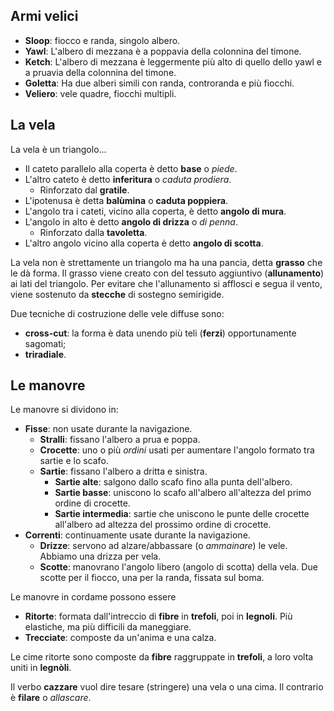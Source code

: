 ## Armi velici

* **Sloop**: fiocco e randa, singolo albero.
* **Yawl**: L'albero di mezzana è a poppavia della colonnina del timone.
* **Ketch**: L'albero di mezzana è leggermente più alto di quello dello yawl e a pruavia della colonnina del timone.
* **Goletta**: Ha due alberi simili con randa, controranda e più fiocchi.
* **Veliero**: vele quadre, fiocchi multipli.

## La vela

La vela è un triangolo...
* Il cateto parallelo alla coperta è detto **base** o *piede*.
* L'altro cateto è detto **inferitura** o *caduta prodiera*.
    * Rinforzato dal **gratile**.
* L'ipotenusa è detta **balùmina** o **caduta poppiera**.
* L'angolo tra i cateti, vicino alla coperta, è detto **angolo di mura**.
* L'angolo in alto è detto **angolo di drizza** o *di penna*.
    * Rinforzato dalla **tavoletta**.
* L'altro angolo vicino alla coperta è detto **angolo di scotta**.

La vela non è strettamente un triangolo ma ha una pancia, detta **grasso** che le dà forma.
Il grasso viene creato con del tessuto aggiuntivo (**allunamento**) ai lati del triangolo.
Per evitare che l'allunamento si afflosci e segua il vento, viene sostenuto da **stecche** di sostegno semirigide.

Due tecniche di costruzione delle vele diffuse sono:
* **cross-cut**: la forma è data unendo più teli (**ferzi**) opportunamente sagomati;
* **triradiale**.

## Le manovre

Le manovre si dividono in:
* **Fisse**: non usate durante la navigazione.
    * **Stralli**: fissano l'albero a prua e poppa.
    * **Crocette**: uno o più *ordini* usati per aumentare l'angolo formato tra sartie e lo scafo.
    * **Sartie**: fissano l'albero a dritta e sinistra.
        * **Sartie alte**: salgono dallo scafo fino alla punta dell'albero.
        * **Sartie basse**: uniscono lo scafo all'albero all'altezza del primo ordine di crocette.
        * **Sartie intermedia**: sartie che uniscono le punte delle crocette all'albero ad altezza
            del prossimo ordine di crocette.
* **Correnti**: continuamente usate durante la navigazione.
    * **Drizze**: servono ad alzare/abbassare (o *ammainare*) le vele. Abbiamo una drizza per vela.
    * **Scotte**: manovrano l'angolo libero (angolo di scotta) della vela. Due scotte per il fiocco,
        una per la randa, fissata sul boma.
        
Le manovre in cordame possono essere
* **Ritorte**: formata dall'intreccio di **fibre** in **trefoli**, poi in **legnoli**. Più elastiche,
    ma più difficili da maneggiare.
* **Trecciate**: composte da un'anima e una calza.
    
Le cime ritorte sono composte da **fibre** raggruppate in **trefoli**, a loro volta uniti in **legnòli**.

Il verbo **cazzare** vuol dire tesare (stringere) una vela o una cima. Il contrario è **filare** o *allascare*. 